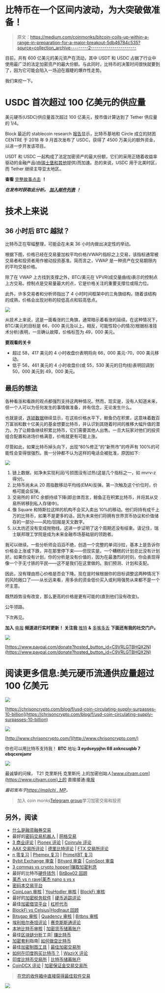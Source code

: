 # 比特币在一个区间内波动，为大突破做准备！

> 原文：<https://medium.com/coinmonks/bitcoin-coils-up-within-a-range-in-preparation-for-a-major-breakout-5db46784c535?source=collection_archive---------2----------------------->

目前，共有 600 亿美元的美元资产在流动，其中 USDT 和 USDC 占据了行业中使用最广泛的法定加密资产的最大份额。与此同时，比特币的决策时间很快就要到了，因为它可能会陷入一场迫在眉睫的爆炸性走势。

我们来挖一下。

# USDC 首次超过 100 亿美元的供应量

美元硬币(USDC)供应量首次超过 100 亿美元，按市值计算达到了 Tether 供应量的 1/4。

Block 最近的 stablecoin research [报告](https://www.theblockcrypto.com/post/97769/stablecoins-bridging-the-network-gap-between-traditional-money-and-digital-value-brought-to-you-by-gmo-trust)显示，比特币基地和 Circle 成立的财团 CENTRE 于 2018 年 9 月首次发布了 USDC，获得了 4500 万美元的额外资金，以进一步开发该项目。

USDT 和 USDC 一起构成了法定加密资产的最大份额，它们的采用正随着收益率驱动的金融产品(由[瑞士堡和其他](https://join.swissborg.com/r/christEDW2)提供)而加速。总的来说，USDC 用于北美时区，而 Tether 继续主导亚太地区。

**查看** [完整故事点击](https://chrisoncrypto.com/blog/f/usd-coin-circulating-supply-surpasses-10-billion) **！**

***在发布时获取此分析。*** [***加入邮件列表***](https://chrisoncrypto.com/) ***！***

# 技术上来说

## 36 小时后 BTC 越狱？

比特币正在窄幅整理，可能会在未来 36 小时内做出决定性的举动。

根据下图，价格已经在交易量加权平均价格(VWAP)指标之上交易，该指标通常被交易者和投资者用作被动投资基准。简而言之，VWAP 是一种资产在交易期限内的平均交易价格。

除了在 VWAP 上方找到支撑之外，BTC/美元在 VPVR(成交量曲线)表示的控制点上方交易。控制点是交易量最大的点，它是价格关注的重要支撑位或阻力位。

此外，许多交易者和分析师指出了 4 小时时间框架中的三角旗结构，随着该结构的成熟，价格会出现对称的较低高点和较高低点。

![](img/b8f314679542ac3d6a8e70320dccb4b6.png)

从技术上来说，这是一面看涨的三角旗，通常暗示着看涨的延续。在这种情况下，BTC/美元的目标是 66，000 美元及以上。相反，可能性较小的情况(根据标准技术分析)表明，一旦确认故障，价格标签为 49，000 美元。

**要观看的关卡**

*   超过 58，417 美元的 4 小时收盘价表明将向 66，000 美元-70，000 美元移动。
*   低于 56，461 美元的 4 小时收盘价(或 55，530 美元的日均线)表明回调到 50，000 美元到 49，000 美元。

## **最后的想法**

各种看涨和看跌的观点都强烈支持这两种情况。然而，现实是，没有人知道未来，但一个人可以为任何发生的事情做准备，并有信念，无论发生什么。

也就是说，[连锁数据](https://twitter.com/santimentfeed/status/1373746353801678850)继续显示，在这些价格水平下，鲸鱼仍在积累，这意味着数百万富翁和数十亿美元的基金想要比特币，并认识到其随着时间的推移大幅升值的潜力。为了让鲸鱼继续积累比特币，它们需要其他人出售。一旦大玩家对他们的投资组合配置和进场价格满意，价格就更有可能上涨。

尽管如此，如果比特币掉头向下，出现“80%修正”的“新熊市”的呼声有 100%的可能性会变得很强烈。我一分钟都不认为这样的电话会被批准，原因如下:

![](img/f0065b6d66f7cd18032f272259dc1d5d.png)

1.  链上数据，如净未实现利润/亏损图没有过热(这是几个指标之一，如 mvrv-z 得分)。
2.  比特币尚未从 20 周指数移动平均线(EMA)反弹。第一次触及这个价位时，价格可能会反弹。
3.  交易所的 BTC 余额持续下降(即总体而言，鲸鱼正在积累比特币，并将其从交易所转移到私人存储中)。
4.  像 Square 和特斯拉这样的机构不会买入卖出 10%的移动。他们将持有成千上万的比特币，如果不是更多的话，因为未来他们将拥有世界货币协议和价值储存的一部分——风险/回报是天文数字。
5.  以太坊还没有变成抛物线，这进一步证明了这个周期还没有结束。请记住，瑞士联邦理工学院是成为未来金融市场基础层的领跑者。

我可以继续。一些分析师会滔滔不绝，创造一个完整的单词沙拉，基本上是告诉你价格会上涨或下跌，并在那里停下来——但现实是，一个糟糕的计划总比没有计划好。如果你没有计划，你的分析是没有价值的，因为在最激烈的时刻，你会表现得像一个手无寸铁的平民——这不是我们在这里做的。我们预测、计划和支配。

因此，没有理由担心价格是否会下降。现在是时候根据你的目标调整这两种情况下的风险敞口了——从长远来看，用多余的资金低价买入或利用强势从来都不是一个坏主意。

既然趋势没有改变，那么更高的价格是更有可能的(直到他们没有改变)。

公牛领路。

下次再见。

**加入** [电报](https://t.me/chrisoncryptochannel) **频道进行实时更新！
关注我** [推特](https://twitter.com/ChrisOnCrypto1) **&** [多嘴多舌](https://gab.com/chrisoncrypto) **下面还有我的社交门户。**

![](img/8218febdfccbf4eed6c4e98af6848618.png)

[https://www.paypal.com/donate?hosted_button_id=C9VRLGTBHQX2N](https://www.paypal.com/donate?hosted_button_id=C9VRLGTBHQX2N)

# 阅读更多信息:美元硬币流通供应量超过 100 亿美元

![](img/b35a2594805369d4ab54fb1413904abd.png)

[https://chrisoncrypto.com/blog/f/usd-coin-circulating-supply-surpasses-10-billion](https://chrisoncrypto.com/blog/f/usd-coin-circulating-supply-surpasses-10-billion)

![](img/23d3e71f0352574f4c6858fde2843132.png)

[http://www.chrisoncrypto.com/](http://www.chrisoncrypto.com/)

你也可以用比特币支持我！
**BTC** 地址:**3 eydseypjhn 68 axkncuqbb 7 ebqcxrejamr**

![](img/4fb6371e0089b33e1b42fea30c4f05f6.png)

最诚挚的问候，
T21 克里斯托
克里斯托
上的加密创始人[www.cityam.com](https://www.cityam.com)上的
直接接通:[电报](https://t.me/chrisoncrypto)

*最初发布于*[*https://mailchi . MP*](https://mailchi.mp/569d1cacf3e5/bitcoin-coils-up-within-a-range-in-preparation-for-a-major-breakout?e=[UNIQID])*。*

> 加入 coin monks[Telegram group](https://t.me/joinchat/EPmjKpNYwRMsBI4p)学习加密交易和投资

## 另外，阅读

*   [什么是融资融券交易](https://blog.coincodecap.com/margin-trading)
*   最好的[密码交易机器人](/coinmonks/crypto-trading-bot-c2ffce8acb2a) | [网格交易](https://blog.coincodecap.com/grid-trading)
*   [3 商业评论](/coinmonks/3commas-review-an-excellent-crypto-trading-bot-2020-1313a58bec92) | [Pionex 评论](/coinmonks/pionex-review-exchange-with-crypto-trading-bot-1e459d0191ea) | [Coinrule 评论](/coinmonks/coinrule-review-2021-a-beginner-friendly-crypto-trading-bot-daf0504848ba)
*   [AAX 交易所评论](/coinmonks/aax-exchange-review-2021-67c5ea09330c) | [德里比特评论](/coinmonks/deribit-review-options-fees-apis-and-testnet-2ca16c4bbdb2) | [FTX 交易所评论](/coinmonks/ftx-crypto-exchange-review-53664ac1198f)
*   [n 零复习](/coinmonks/ngrave-zero-review-c465cf8307fc) | [Phemex 复习](/coinmonks/phemex-review-4cfba0b49e28) | [PrimeXBT 复习](/coinmonks/primexbt-review-88e0815be858)
*   [Bybit Exchange 审查](/coinmonks/bybit-exchange-review-dbd570019b71) | [Bityard 审查](/coinmonks/bityard-review-7d104239be35) | [CoinSpot 审查](https://blog.coincodecap.com/coinspot-review)
*   [3 commas vs crypto hopper](/coinmonks/3commas-vs-pionex-vs-cryptohopper-best-crypto-bot-6a98d2baa203)|[赚取加密利息](/coinmonks/earn-crypto-interest-b10b810fdda3)
*   最好的比特币[硬件钱包](/coinmonks/the-best-cryptocurrency-hardware-wallets-of-2020-e28b1c124069?source=friends_link&sk=324dd9ff8556ab578d71e7ad7658ad7c) | [BitBox02 回顾](/coinmonks/bitbox02-review-your-swiss-bitcoin-hardware-wallet-c36c88fff29)
*   [莱杰 vs n rave](/coinmonks/ledger-vs-ngrave-zero-7e40f0c1d694)|[莱杰 nano s vs x](/coinmonks/ledger-nano-s-vs-x-battery-hardware-price-storage-59a6663fe3b0)
*   [密码本交易平台](/coinmonks/top-10-crypto-copy-trading-platforms-for-beginners-d0c37c7d698c)
*   [CoinLoan 审核](/coinmonks/coinloan-review-18128b9badc4) | [YouHodler 审核](/coinmonks/youhodler-4-easy-ways-to-make-money-98969b9689f2) | [BlockFi 审核](/coinmonks/blockfi-review-53096053c097)
*   最好的[加密税务软件](/coinmonks/best-crypto-tax-tool-for-my-money-72d4b430816b) | [硬币追踪评论](/coinmonks/cointracking-review-a-reliable-cryptocurrency-tax-software-5114e3eb5737)
*   最佳[加密借贷平台](/coinmonks/top-5-crypto-lending-platforms-in-2020-that-you-need-to-know-a1b675cec3fa) | [杠杆代币](/coinmonks/leveraged-token-3f5257808b22)
*   [BlockFi vs Celsius](/coinmonks/blockfi-vs-celsius-vs-hodlnaut-8a1cc8c26630)|[Hodlnaut 回顾](/coinmonks/hodlnaut-review-best-way-to-hodl-is-to-earn-interest-on-your-bitcoin-6658a8c19edf)
*   [Bitsgap 审核](/coinmonks/bitsgap-review-a-crypto-trading-bot-that-makes-easy-money-a5d88a336df2) | [Quadency 审核](/coinmonks/quadency-review-a-crypto-trading-automation-platform-3068eaa374e1) | [Bitbns 审核](/coinmonks/bitbns-review-38256a07e161)
*   [埃利帕尔泰坦评论](/coinmonks/ellipal-titan-review-85e9071dd029) | [赛克斯斯通评论](/coinmonks/secux-stone-hardware-wallet-review-15-discount-coupon-2020-7577032faa6e)
*   [本地比特币审核](/coinmonks/localbitcoins-review-6cc001c6ed56) | [加密货币储蓄账户](https://blog.coincodecap.com/cryptocurrency-savings-accounts)
*   最佳[区块链分析](https://bitquery.io/blog/best-blockchain-analysis-tools-and-software)工具| [赚比特币](/coinmonks/earn-bitcoin-6e8bd3c592d9)
*   [加密套利](/coinmonks/crypto-arbitrage-guide-how-to-make-money-as-a-beginner-62bfe5c868f6)指南| [如何做空比特币](/coinmonks/how-to-short-bitcoin-568a2d0b4ae5)
*   最佳[加密制图工具](/coinmonks/what-are-the-best-charting-platforms-for-cryptocurrency-trading-85aade584d80) | [最佳加密交易所](/coinmonks/crypto-exchange-dd2f9d6f3769)
*   [如何在印度购买比特币？](/coinmonks/buy-bitcoin-in-india-feb50ddfef94) | [WazirX 评论](/coinmonks/wazirx-review-5c811b074f5b)
*   [印度比特币交易所](/coinmonks/bitcoin-exchange-in-india-7f1fe79715c9) | [比特币储蓄账户](/coinmonks/bitcoin-savings-account-e65b13f92451)
*   [CoinDCX 评论](/coinmonks/coindcx-review-8444db3621a2) | [加密保证金交易交易所](https://blog.coincodecap.com/crypto-margin-trading-exchanges)

> [在您的收件箱中直接获得最佳软件交易](/coinmonks/newsletters/coinmonks)

[![](img/160ce73bd06d46c2250251e7d5969f9d.png)](https://medium.com/coinmonks/newsletters/coinmonks)